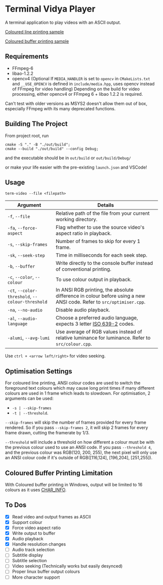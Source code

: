 # Terminal Vidya Player

A terminal application to play videos with an ASCII output.

[Coloured line printing sample](https://www.youtube.com/watch?v=H09VKJ3H3Lk)

[Coloured buffer printing sample](https://www.youtube.com/watch?v=KUX2ZvlXs1w)

## Requirements

- FFmpeg-6
- libao-1.2.2
- opencv4 (Optional If `MEDIA_HANDLER` is set to `opencv` in `CMakeLists.txt` and `__USE_OPENCV` is defined in `include/media.hpp`, uses opencv instead of FFmpeg for video handling)
Depending on the build for video processing, either opencv4 or FFmpeg 6 + libao 1.2.2 is required.

Can't test with older versions as MSYS2 doesn't allow them out of box, especially FFmpeg with its many deprecated functions.

## Building The Project
From project root, run
```
cmake -S "." -B "./out/build";
cmake --build "./out/build" --config Debug;
```
and the executable should be in `out/build` or `out/build/Debug/`

or make your life easier with the pre-existing `launch.json` and VSCode!

## Usage

`term-video --file <filepath>`

| Argument | Details |
| -------- | ------- |
| `-f`, `--file` | Relative path of the file from your current working directory. |
| `-fa`, `--force-aspect` | Flag whether to use the source video's aspect ratio in playback. |
| `-s`, `--skip-frames` | Number of frames to skip for every 1 frame. |
| `-sk`, `--seek-step`| Time in milliseconds for each seek step. |
| `-b`, `--buffer` | Write directly to the console buffer instead of conventional printing. |
| `-c`, `--color`, `--colour` | To use colour output in playback. |
| `-ct`, `--color-threshold`, `--colour-threshold` | In ANSI RGB printing, the absolute difference in colour before using a new ANSI code. Refer to `src/optimiser.cpp`. |
| `-na`, `--no-audio` | Disable audio playback. |
| `-al`, `--audio-language` | Choose a preferred audio language, expects 3 letter [ISO 639-2](https://en.wikipedia.org/wiki/List_of_ISO_639-2_codes) codes. |
| `-alumi`, `--avg-lumi` | Use average of RGB values instead of relative luminance for luminance. Refer to `src/colour.cpp`. |

Use `ctrl + <arrow left/right>` for video seeking.


## Optimisation Settings

For coloured line printing, ANSI colour codes are used to switch the foreground text colours which may cause long print times if many different colours are used in 1 frame which leads to slowdown. For optimisation, 2 arguments can be used: 
- `-s | --skip-frames` 
- `-t | --threshold`.

`--skip-frames` will skip the number of frames provided for every frame rendered. So if you pass `--skip-frames 2`, it will skip 2 frames for every frame drawn, cutting the framerate by 1/3.

`--threshold` will include a threshold on how different a colour must be with the previous colour used to use an ANSI code. If you pass `--threshold 4`, and the previous colour was RGB(120, 200, 255), the next pixel will only use an ANSI colour code if it's outside of RGB([116,124], [196,204], [251,255]). 

## Coloured Buffer Printing Limitation
With Coloured buffer printing in Windows, output will be limited to 16 colours as it uses [CHAR_INFO](https://learn.microsoft.com/en-us/windows/console/char-info-str).

## To Dos

- [x] Read video and output frames as ASCII
- [x] Support colour
- [x] Force video aspect ratio
- [x] Write output to buffer
- [x] Audio playback
- [x] Handle resolution changes
- [ ] Audio track selection
- [ ] Subtitle display
- [ ] Subtitle selection
- [ ] Video seeking (Technically works but easily desynced)
- [ ] Proper linux buffer output colours
- [ ] More character support